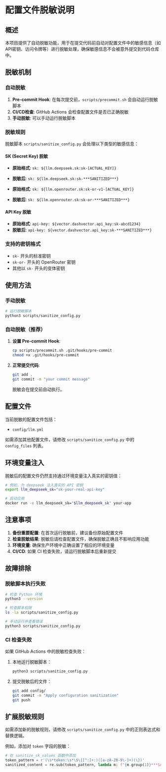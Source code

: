 # 配置文件脱敏说明

## 概述

本项目提供了自动脱敏功能，用于在提交代码前自动对配置文件中的敏感信息（如API密钥、访问令牌等）进行脱敏处理，确保敏感信息不会被意外提交到代码仓库中。

## 脱敏机制

### 自动脱敏

1. **Pre-commit Hook**: 在每次提交前，`scripts/precommit.sh` 会自动运行脱敏脚本
2. **CI/CD检查**: GitHub Actions 会检查配置文件是否已正确脱敏
3. **手动脱敏**: 可以手动运行脱敏脚本

### 脱敏规则

脱敏脚本 `scripts/sanitize_config.py` 会处理以下类型的敏感信息：

#### SK (Secret Key) 脱敏
- **原始格式**: `sk: ${llm.deepseek.sk:sk-[ACTUAL_KEY]}`
- **脱敏后**: `sk: ${llm.deepseek.sk:sk-***SANITIZED***}`

- **原始格式**: `sk: ${llm.openrouter.sk:sk-or-v1-[ACTUAL_KEY]}`
- **脱敏后**: `sk: ${llm.openrouter.sk:sk-or-***SANITIZED***}`

#### API Key 脱敏
- **原始格式**: `api-key: ${vector.dashvector.api_key:sk-abcd1234}`
- **脱敏后**: `api-key: ${vector.dashvector.api_key:sk-***SANITIZED***}`

### 支持的密钥格式

- `sk-` 开头的标准密钥
- `sk-or-` 开头的 OpenRouter 密钥
- 其他以 `sk-` 开头的变体密钥

## 使用方法

### 手动脱敏

```bash
# 运行脱敏脚本
python3 scripts/sanitize_config.py
```

### 自动脱敏（推荐）

1. **设置 Pre-commit Hook**:
   ```bash
   cp scripts/precommit.sh .git/hooks/pre-commit
   chmod +x .git/hooks/pre-commit
   ```

2. **正常提交代码**:
   ```bash
   git add .
   git commit -m "your commit message"
   ```
   
   脱敏会在提交前自动执行。

## 配置文件

当前脱敏的配置文件包括：
- `config/llm.yml`

如需添加其他配置文件，请修改 `scripts/sanitize_config.py` 中的 `config_files` 列表。

## 环境变量注入

脱敏后的配置文件仍然支持通过环境变量注入真实的密钥值：

```bash
# 例如，为 deepseek 注入真实的 API 密钥
export llm_deepseek_sk="sk-your-real-api-key"

# 启动应用
docker run -e llm_deepseek_sk="$llm_deepseek_sk" your-app
```

## 注意事项

1. **备份重要配置**: 在首次运行脱敏前，建议备份原始配置文件
2. **检查脱敏结果**: 脱敏后请检查配置文件，确保脱敏正确且不影响应用功能
3. **环境变量**: 确保生产环境中正确设置了相应的环境变量
4. **CI/CD**: 如果 CI 检查失败，请运行脱敏脚本后重新提交

## 故障排除

### 脱敏脚本执行失败

```bash
# 检查 Python 环境
python3 --version

# 检查脚本权限
ls -la scripts/sanitize_config.py

# 手动运行并查看错误
python3 scripts/sanitize_config.py
```

### CI 检查失败

如果 GitHub Actions 中的脱敏检查失败：

1. 本地运行脱敏脚本：
   ```bash
   python3 scripts/sanitize_config.py
   ```

2. 提交脱敏后的文件：
   ```bash
   git add config/
   git commit -m "Apply configuration sanitization"
   git push
   ```

## 扩展脱敏规则

如需添加新的脱敏规则，请修改 `scripts/sanitize_config.py` 中的正则表达式和替换逻辑。

例如，添加对 `token` 字段的脱敏：

```python
# 在 sanitize_sk_values 函数中添加
token_pattern = r'(\s*token:\s*\$\{[^:]+:)([a-zA-Z0-9\-]+)(\})'
sanitized_content = re.sub(token_pattern, lambda m: f"{m.group(1)}***SANITIZED***{m.group(3)}", sanitized_content)
```